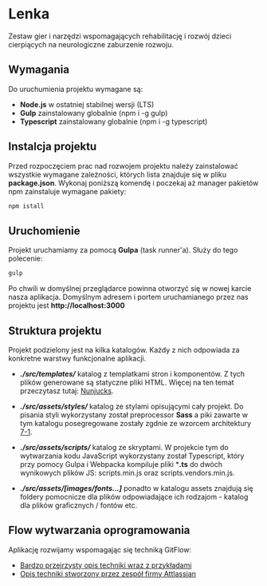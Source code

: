 # Lenka
Zestaw gier i narzędzi wspomagających rehabilitację i rozwój dzieci cierpiących na neurologiczne zaburzenie rozwoju.

## Wymagania
Do uruchumienia projektu wymagane są:
* **Node.js** w ostatniej stabilnej wersji (LTS)
* **Gulp** zainstalowany globalnie (npm i -g gulp)
* **Typescript** zainstalowany globalnie (npm i -g typescript)

## Instalcja projektu 
Przed rozpoczęciem prac nad rozwojem projektu należy zainstalować wszystkie wymagane zależności, których lista znajduje się w pliku **package.json**.
Wykonaj poniższą komendę i poczekaj aż manager pakietów npm zainstaluje wymagane pakiety:
```bash
npm istall
```

## Uruchomienie
Projekt uruchamiamy za pomocą **Gulpa** (task runner'a). Służy do tego polecenie:
```bash
gulp
```
Po chwili w domyślnej przeglądarce powinna otworzyć się w nowej karcie nasza aplikacja. Domyślnym adresem i portem uruchamianego przez nas projektu jest **http://localhost:3000**

## Struktura projektu
Projekt podzielony jest na kilka katalogów. Każdy z nich odpowiada za konkretne warstwy funkcjonalne aplikacji.

* _**./src/templates/**_ katalog z templatkami stron i komponentów. Z tych plików generowane są statyczne pliki HTML. Więcej na ten temat przeczytasz tutaj: [Nunjucks](https://mozilla.github.io/nunjucks/).

* _**./src/assets/styles/**_ katalog ze stylami opisującymi cały projekt. Do pisania styli wykorzystany został preprocessor **Sass** a piki zawarte w tym katalogu posegregowane zostały zgdnie ze wzorcem architektury [7-1](https://sass-guidelin.es/pl/).

* _**./src/assets/scripts/**_ katalog ze skryptami. W projekcie tym do wytwarzania kodu JavaScript wykorzystany został Typescript, który przy pomocy Gulpa i Webpacka kompiluje pliki ***.ts** do dwóch wynikowych plików JS: scripts.min.js oraz scripts.vendors.min.js.

* _**./src/assets/[images/fonts...]**_ ponadto w katalogu assets znajdują się foldery pomocnicze dla plików odpowiadające ich rodzajom - katalog dla plików graficznych / fontów etc.

## Flow wytwarzania oprogramowania
Aplikację rozwijamy wspomagając się techniką GitFlow:
* [Bardzo przejrzysty opis techniki wraz z przykładami](https://nvie.com/posts/a-successful-git-branching-model/)
* [Opis techniki stworzony przez zespół firmy Attlassian](https://pl.atlassian.com/git/tutorials/comparing-workflows/gitflow-workflow)

